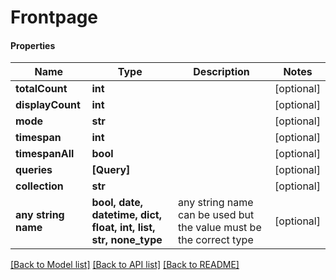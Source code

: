 # Frontpage

#### Properties
Name | Type | Description | Notes
------------ | ------------- | ------------- | -------------
**totalCount** | **int** |  | [optional] 
**displayCount** | **int** |  | [optional] 
**mode** | **str** |  | [optional] 
**timespan** | **int** |  | [optional] 
**timespanAll** | **bool** |  | [optional] 
**queries** | **[Query]** |  | [optional] 
**collection** | **str** |  | [optional] 
**any string name** | **bool, date, datetime, dict, float, int, list, str, none_type** | any string name can be used but the value must be the correct type | [optional]

[[Back to Model list]](../README.md#documentation-for-models) [[Back to API list]](../README.md#documentation-for-api-endpoints) [[Back to README]](../README.md)

